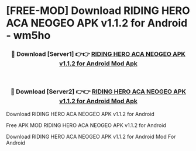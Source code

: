 # [FREE-MOD] Download RIDING HERO ACA NEOGEO APK v1.1.2 for Android - wm5ho


<div align="center">
<h3>🔴 Download [Server1] 👉👉 <a href="https://apk-comot.site?title=RIDING_HERO_ACA_NEOGEO_APK_v1.1.2_for_Android">RIDING HERO ACA NEOGEO APK v1.1.2 for Android Mod Apk</a></h3><br>

<h3>🔴 Download [Server2] 👉👉 <a href="https://apk-comot.site?title=RIDING_HERO_ACA_NEOGEO_APK_v1.1.2_for_Android">RIDING HERO ACA NEOGEO APK v1.1.2 for Android Mod Apk</a></h3>
</div>



Download RIDING HERO ACA NEOGEO APK v1.1.2 for Android 

Free APK MOD RIDING HERO ACA NEOGEO APK v1.1.2 for Android 

Download RIDING HERO ACA NEOGEO APK v1.1.2 for Android Mod For Android

